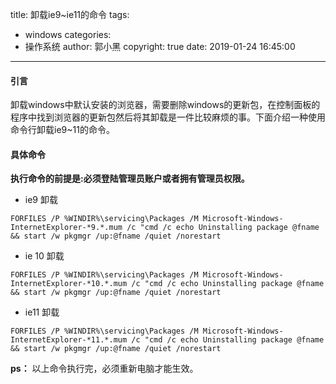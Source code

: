 title: 卸载ie9~ie11的命令
tags:
  - windows
categories:
  - 操作系统
author: 郭小黑
copyright: true
date: 2019-01-24 16:45:00
---


#### 引言

卸载windows中默认安装的浏览器，需要删除windows的更新包，在控制面板的程序中找到浏览器的更新包然后将其卸载是一件比较麻烦的事。下面介绍一种使用命令行卸载ie9~11的命令。

<!-- more -->


#### 具体命令

**执行命令的前提是:必须登陆管理员账户或者拥有管理员权限。**

- ie9 卸载

```code
FORFILES /P %WINDIR%\servicing\Packages /M Microsoft-Windows-InternetExplorer-*9.*.mum /c "cmd /c echo Uninstalling package @fname && start /w pkgmgr /up:@fname /quiet /norestart
```

- ie 10 卸载

```code
FORFILES /P %WINDIR%\servicing\Packages /M Microsoft-Windows-InternetExplorer-*10.*.mum /c "cmd /c echo Uninstalling package @fname && start /w pkgmgr /up:@fname /quiet /norestart
```

- ie11 卸载

```code
FORFILES /P %WINDIR%\servicing\Packages /M Microsoft-Windows-InternetExplorer-*11.*.mum /c "cmd /c echo Uninstalling package @fname && start /w pkgmgr /up:@fname /quiet /norestart
```

**ps：** 以上命令执行完，必须重新电脑才能生效。
